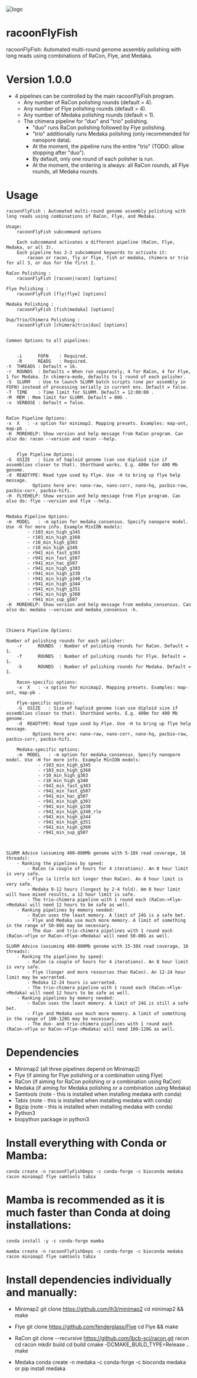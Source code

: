 ![logo](/img/logo.png)

# racoonFlyFish
racoonFlyFish: Automated multi-round genome assembly polishing with long reads using combinations of RaCon, Flye, and Medaka.


# Version 1.0.0
- 4 pipelines can be controlled by the main racoonFlyFish program.
	- Any number of RaCon polishing rounds (default = 4).
	- Any number of Flye polishing rounds (default = 4).
	- Any number of Medaka polishing rounds (default = 1).
	- The chimera pipeline for "duo" and "trio" polishing.
		- "duo" runs RaCon polishing followed by Flye polishing.
		- "trio" additionally runs Medaka polishing (only recommended for nanopore data).
		- At the moment, the pipeline runs the entire "trio" (TODO: allow stopping after "duo").
		- By default, only one round of each polisher is run.
		- At the moment, the ordering is always: all RaCon rounds, all Flye rounds, all Medaka rounds.


# Usage


	racoonFlyFish : Automated multi-round genome assembly polishing with long reads using combinations of RaCon, Flye, and Medaka.

	Usage: 
		racoonFlyFish subcommand options

		Each subcommand activates a different pipeline (RaCon, Flye, Medaka, or all 3).
		Each pipeline has 2-3 subcommand keywords to activate it: 
			racoon or racon, fly or flye, fish or medaka, chimera or trio for all 3, or duo for the first 2. 

	RaCon Polishing :
		racoonFlyFish [racoon|racon] [options]

	Flye Polishing :
		racoonFlyFish [fly|flye] [options]

	Medaka Polishing :
		racoonFlyFish [fish|medaka] [options]

	Dup/Trio/Chimera Polishing :
		racoonFlyFish [chimera|trio|duo] [options]


	Common Options to all pipelines:
	

        -i      FOFN	: Required.
        -R      READS	: Required.
	-t	THREADS	: Default = 16.
	-r	ROUNDS	: Defaults = When run separately, 4 for RaCon, 4 for Flye, 1 for Medaka. In chimera-mode, defaults to 1 round of each polisher.
	-S	SLURM	: Use to launch SLURM batch scripts (one per assembly in FOFN) instead of processing serially in current env. Default = false.
	-T	TIME	: Time limit for SLURM. Default = 12:00:00 .
	-M	MEM	: Mem limit for SLURM. Default = 80G .
	-v	VERBOSE	: Default = false.


	RaCon Pipeline Options:
	-x	X 	: -x option for minimap2. Mapping presets. Examples: map-ont, map-pb .
	-H	MOREHELP: Show version and help message from RaCon program. Can also do: racon --version and racon --help.


        Flye Pipeline Options:
	-G	GSIZE	: Size of haploid genome (can use diploid size if assemblies closer to that). Shorthand works. E.g. 400m for 400 Mb genome.
	-d	READTYPE: Read type used by Flye. Use -H to bring up flye help message. 
			  Options here are: nano-raw, nano-corr, nano-hq, pacbio-raw, pacbio-corr, pacbio-hifi.
	-H	FLYEHELP: Show version and help message from Flye program. Can also do: flye --version and flye --help.


	Medaka Pipeline Options:
	-m	MODEL 	: -m option for medaka_consensus. Specify nanopore model. Use -H for more info. Example MinION models:  
			- r103_min_high_g345
			- r103_min_high_g360
			- r10_min_high_g303
			- r10_min_high_g340
			- r941_min_fast_g303
			- r941_min_fast_g507
			- r941_min_hac_g507
			- r941_min_high_g303
			- r941_min_high_g330
			- r941_min_high_g340_rle
			- r941_min_high_g344
			- r941_min_high_g351
			- r941_min_high_g360
			- r941_min_sup_g507
	-H	MOREHELP: Show version and help message from medaka_consensus. Can also do: medaka --version and medaka_consensus -h.



	Chimera Pipeline Options:

	Number of polishing rounds for each polisher:
        -r      ROUNDS  : Number of polishing rounds for RaCon. Default = 1. 
        -f      ROUNDS  : Number of polishing rounds for Flye. Default = 1. 
        -k      ROUNDS  : Number of polishing rounds for Medaka. Default = 1. 

		Racon-specific options:
		-x	X 	: -x option for minimap2. Mapping presets. Examples: map-ont, map-pb .

		Flye-specific options:
		-G	GSIZE	: Size of haploid genome (can use diploid size if assemblies closer to that). Shorthand works. E.g. 400m for 400 Mb genome.
		-d	READTYPE: Read type used by Flye. Use -H to bring up flye help message. 
			  Options here are: nano-raw, nano-corr, nano-hq, pacbio-raw, pacbio-corr, pacbio-hifi.

		Medaka-specific options:
		-m	MODEL 	: -m option for medaka_consensus. Specify nanopore model. Use -H for more info. Example MinION models:  
				- r103_min_high_g345
				- r103_min_high_g360
				- r10_min_high_g303
				- r10_min_high_g340
				- r941_min_fast_g303
				- r941_min_fast_g507
				- r941_min_hac_g507
				- r941_min_high_g303
				- r941_min_high_g330
				- r941_min_high_g340_rle
				- r941_min_high_g344
				- r941_min_high_g351
				- r941_min_high_g360
				- r941_min_sup_g507



	SLURM Advice (assuming 400-800Mb genome with 5-10X read coverage, 16 threads):
		- Ranking the pipelines by speed:
			- RaCon (a couple of hours for 4 iterations). An 8 hour limit is very safe.
			- Flye (a little bit longer than RaCon). An 8 hour limit is very safe.
			- Medaka 8-12 hours (longest by 2-4 fold). Am 8 hour limit will have mixed results, a 12 hour limit is safe.
			- The trio-chimera pipeline with 1 round each (RaCon->Flye->Medaka) will need 12 hours to be safe as well.
		- Ranking pipelines by memory needed:
			- RaCon uses the least memory. A limit of 24G is a safe bet.
			- Flye and Medaka use much more memory. A limit of something in the range of 50-80G may be necessary.
			- The duo- and trio-chimera pipelines with 1 round each (RaCon->Flye or RaCon->Flye->Medaka) will need 50-80G as well.

	SLURM Advice (assuming 400-800Mb genome with 15-30X read coverage, 16 threads):
		- Ranking the pipelines by speed:
			- RaCon (a couple of hours for 4 iterations). An 8 hour limit is very safe.
			- Flye (longer and more resources than RaCon). An 12-24 hour limit may be warranted.
			- Medaka 12-24 hours is warranted.
			- The trio-chimera pipeline with 1 round each (RaCon->Flye->Medaka) will need 12 hours to be safe as well.
		- Ranking pipelines by memory needed:
			- RaCon uses the least memory. A limit of 24G is still a safe bet.
			- Flye and Medaka use much more memory. A limit of something in the range of 100-120G may be necessary.
			- The duo- and trio-chimera pipelines with 1 round each (RaCon->Flye or RaCon->Flye->Medaka) will need 100-120G as well.






# Dependencies
- Minimap2	(all three pipelines depend on Minimap2)
- Flye		(if aiming for Flye polishing or a combination using Flye)
- RaCon 	(if aiming for RaCon polishing or a combination using RaCon)
- Medaka	(if aiming for Medaka polishing or a combination using Medaka)
- Samtools	(note - this is installed when installing medaka with conda)
- Tabix		(note - this is installed when installing medaka with conda)
- Bgzip		(note - this is installed when installing medaka with conda)
- Python3
- biopython package in python3

# Install everything with Conda or Mamba:
	conda create -n racoonFlyFishDeps -c conda-forge -c bioconda medaka racon minimap2 flye samtools tabix

# Mamba is recommended as it is much faster than Conda at doing installations:
	conda install -y -c conda-forge mamba

	mamba create -n racoonFlyFishDeps -c conda-forge -c bioconda medaka racon minimap2 flye samtools tabix

# Install dependencies individually and manually:
- Minimap2
	git clone https://github.com/lh3/minimap2
	cd minimap2 && make

- Flye
	git clone https://github.com/fenderglass/Flye
	cd Flye && make

- RaCon
	git clone --recursive https://github.com/lbcb-sci/racon.git racon
	cd racon
	mkdir build
	cd build
	cmake -DCMAKE_BUILD_TYPE=Release ..
	make
- Medaka
	conda create -n medaka -c conda-forge -c bioconda medaka
	or
	pip install medaka
